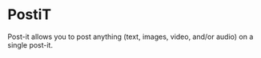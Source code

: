 # PostiT
 Post-it allows you to post anything (text, images, video, and/or audio) on a single post-it.
